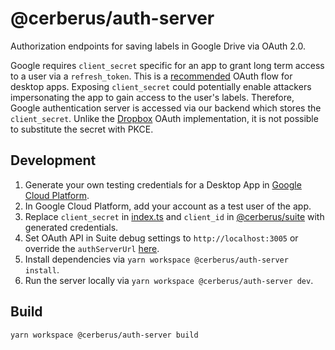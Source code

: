 # @cerberus/auth-server

Authorization endpoints for saving labels in Google Drive via OAuth 2.0.

Google requires `client_secret` specific for an app to grant long term access to a user via a `refresh_token`. This is a [recommended](https://developers.google.com/identity/protocols/oauth2/native-app) OAuth flow for desktop apps. Exposing `client_secret` could potentially enable attackers impersonating the app to gain access to the user's labels. Therefore, Google authentication server is accessed via our backend which stores the `client_secret`. Unlike the [Dropbox](https://developers.dropbox.com/oauth-guide) OAuth implementation, it is not possible to substitute the secret with PKCE.

## Development

1. Generate your own testing credentials for a Desktop App in [Google Cloud Platform](https://console.cloud.google.com/apis/credentials).
1. In Google Cloud Platform, add your account as a test user of the app.
1. Replace `client_secret` in [index.ts](./src/index.ts) and `client_id` in [@cerberus/suite](../suite/src/actions/suite/constants/metadataConstants.ts) with generated credentials.
1. Set OAuth API in Suite debug settings to `http://localhost:3005` or override the `authServerUrl` [here](../suite/src/services/google.ts).
1. Install dependencies via `yarn workspace @cerberus/auth-server install`.
1. Run the server locally via `yarn workspace @cerberus/auth-server dev`.

## Build

`yarn workspace @cerberus/auth-server build`
